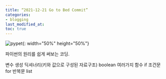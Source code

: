 ```yaml
---
title: “2021-12-21 Go to Bed Commit”
categories:
- blogging
last_modified_at: 
toc: true
---
```

![pypet](https://user-images.githubusercontent.com/94824295/146944667-877e3ab5-e766-4c4a-b55c-fce6da95a9c6.png){: width="50%" height="50%"}

파이썬의 원리를 쉽게 써보는 코딩.

변수 생성
딕셔너리(키와 값으로 구성된 자료구조)
boolean
여러가지 함수
if 조건문
for 반복문
list